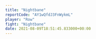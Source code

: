 ```yaml
---
title: "Nightbane"
reportCode: "AY1wQfdJ3FnWykmL"
player: "Row"
fight: "Nightbane"
date: 2021-08-09T18:51:45.833000+00:00
---
```

